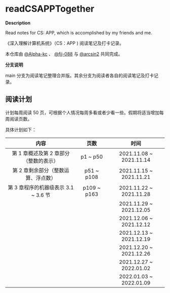 # readCSAPPTogether

**Description**

Read notes for CS: APP, which is accomplished by my friends and me.



《深入理解计算机系统》（CS：APP ) 阅读笔记及打卡记录。

本仓库由 [@Alpha-kc](https://github.com/Alpha-kc) 、 [@fjj-088](https://github.com/fjj-088) 与 [@arcsin2](https://github.com/UnpureRationalist) 共同完成。



**分支说明** 

main 分支为阅读笔记整理合并版。其余分支为阅读者各自的阅读笔记及打卡记录。



## 阅读计划

计划每周阅读 50 页，可根据个人情况每周多看或者少看一些。假期将适当增加每周阅读页数。

具体计划如下：

|                  内容                  |    页数     |          时间           |
| :------------------------------------: | :---------: | :---------------------: |
| 第 1 章概述及第 2 章部分（整数的表示） |  p1 ~ p50   | 2021.11.08 ~ 2021.11.14 |
|  第 2 章剩余部分（整数运算、浮点数）   | p51 ~ p108  | 2021.11.15 ~ 2021.11.21 |
|  第 3 章程序的机器级表示 3.1 ~ 3.6 节  | p109 ~ p163 | 2021.11.22 ~ 2021.11.28 |
|                                        |             | 2021.11.29 ~ 2021.12.05 |
|                                        |             | 2021.12.06 ~ 2021.12.12 |
|                                        |             | 2021.12.13 ~ 2021.12.19 |
|                                        |             | 2021.12.20 ~ 2021.12.26 |
|                                        |             | 2021.12.27 ~ 2022.01.02 |
|                                        |             | 2022.01.03 ~ 2022.01.09 |

